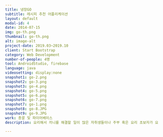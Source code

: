 ```yaml
---
title: 냉장GO
subtitle: 레시피 추천 어플리케이션
layout: default
modal-id: 4
date: 2014-07-15
img: go-th.png
thumbnail: go-th.png
alt: image-alt
project-date: 2019.03~2019.10
client: Start Bootstrap
category: Web Development
number-of-people: 4명
tool: AndroidStudio, firebase
language: java
videosetting: display:none
snapshot1: go-2.png
snapshot2: go-3.png
snapshot3: go-4.png
snapshot4: go-5.png
snapshot5: go-6.png
snapshot6: go-7.png
snapshot7: go-1.png
snapshot8: go-8.JPG
snapshot9: go-9.JPG
work: 총괄 및 파이어베이스
description: 요리해서 끼니를 해결할 일이 많은 자취생들이나 주부 혹은 요리 초보자가 요리에 쉽게 접근하기 위한 앱, 사용자의 정보를 파악하고 이를 바탕으로 요구사항에 맞춘 레시피를 추천해 주는 어플입니다. 사용자들에게는 개인별 맞춤형 레시피를 제공함으로써 좀 더 다양한 요리를 하고 먹어 볼 수 있는 계기를 마련해 주며 커뮤니티 활성화를 통해 서로의 레시피 정보를 공유합니다. 재료나 레시피에 적절한 광고를 넣어 상품의 홍보성을 높일 수 있는 효과를 기대합니다.

---
```

